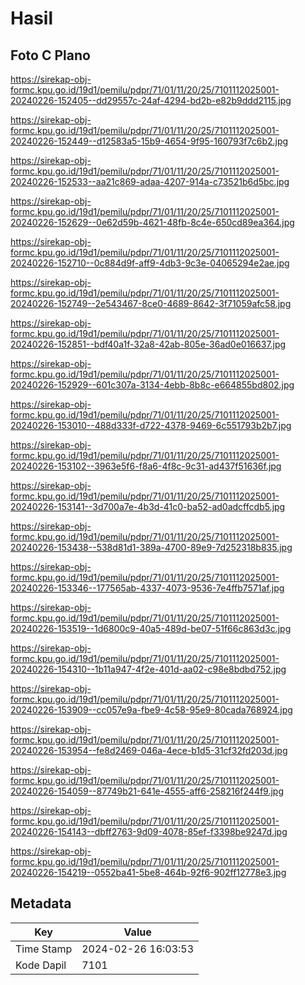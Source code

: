 # Hasil

## Foto C Plano

https://sirekap-obj-formc.kpu.go.id/19d1/pemilu/pdpr/71/01/11/20/25/7101112025001-20240226-152405--dd29557c-24af-4294-bd2b-e82b9ddd2115.jpg

https://sirekap-obj-formc.kpu.go.id/19d1/pemilu/pdpr/71/01/11/20/25/7101112025001-20240226-152449--d12583a5-15b9-4654-9f95-160793f7c6b2.jpg

https://sirekap-obj-formc.kpu.go.id/19d1/pemilu/pdpr/71/01/11/20/25/7101112025001-20240226-152533--aa21c869-adaa-4207-914a-c73521b6d5bc.jpg

https://sirekap-obj-formc.kpu.go.id/19d1/pemilu/pdpr/71/01/11/20/25/7101112025001-20240226-152629--0e62d59b-4621-48fb-8c4e-650cd89ea364.jpg

https://sirekap-obj-formc.kpu.go.id/19d1/pemilu/pdpr/71/01/11/20/25/7101112025001-20240226-152710--0c884d9f-aff9-4db3-9c3e-04065294e2ae.jpg

https://sirekap-obj-formc.kpu.go.id/19d1/pemilu/pdpr/71/01/11/20/25/7101112025001-20240226-152749--2e543467-8ce0-4689-8642-3f71059afc58.jpg

https://sirekap-obj-formc.kpu.go.id/19d1/pemilu/pdpr/71/01/11/20/25/7101112025001-20240226-152851--bdf40a1f-32a8-42ab-805e-36ad0e016637.jpg

https://sirekap-obj-formc.kpu.go.id/19d1/pemilu/pdpr/71/01/11/20/25/7101112025001-20240226-152929--601c307a-3134-4ebb-8b8c-e664855bd802.jpg

https://sirekap-obj-formc.kpu.go.id/19d1/pemilu/pdpr/71/01/11/20/25/7101112025001-20240226-153010--488d333f-d722-4378-9469-6c551793b2b7.jpg

https://sirekap-obj-formc.kpu.go.id/19d1/pemilu/pdpr/71/01/11/20/25/7101112025001-20240226-153102--3963e5f6-f8a6-4f8c-9c31-ad437f51636f.jpg

https://sirekap-obj-formc.kpu.go.id/19d1/pemilu/pdpr/71/01/11/20/25/7101112025001-20240226-153141--3d700a7e-4b3d-41c0-ba52-ad0adcffcdb5.jpg

https://sirekap-obj-formc.kpu.go.id/19d1/pemilu/pdpr/71/01/11/20/25/7101112025001-20240226-153438--538d81d1-389a-4700-89e9-7d252318b835.jpg

https://sirekap-obj-formc.kpu.go.id/19d1/pemilu/pdpr/71/01/11/20/25/7101112025001-20240226-153346--177565ab-4337-4073-9536-7e4ffb7571af.jpg

https://sirekap-obj-formc.kpu.go.id/19d1/pemilu/pdpr/71/01/11/20/25/7101112025001-20240226-153519--1d6800c9-40a5-489d-be07-51f66c863d3c.jpg

https://sirekap-obj-formc.kpu.go.id/19d1/pemilu/pdpr/71/01/11/20/25/7101112025001-20240226-154310--1b11a947-4f2e-401d-aa02-c98e8bdbd752.jpg

https://sirekap-obj-formc.kpu.go.id/19d1/pemilu/pdpr/71/01/11/20/25/7101112025001-20240226-153909--cc057e9a-fbe9-4c58-95e9-80cada768924.jpg

https://sirekap-obj-formc.kpu.go.id/19d1/pemilu/pdpr/71/01/11/20/25/7101112025001-20240226-153954--fe8d2469-046a-4ece-b1d5-31cf32fd203d.jpg

https://sirekap-obj-formc.kpu.go.id/19d1/pemilu/pdpr/71/01/11/20/25/7101112025001-20240226-154059--87749b21-641e-4555-aff6-258216f244f9.jpg

https://sirekap-obj-formc.kpu.go.id/19d1/pemilu/pdpr/71/01/11/20/25/7101112025001-20240226-154143--dbff2763-9d09-4078-85ef-f3398be9247d.jpg

https://sirekap-obj-formc.kpu.go.id/19d1/pemilu/pdpr/71/01/11/20/25/7101112025001-20240226-154219--0552ba41-5be8-464b-92f6-902ff12778e3.jpg


## Metadata

| Key        | Value               |
| ---------- | ------------------- |
| Time Stamp | 2024-02-26 16:03:53 |
| Kode Dapil | 7101                |



